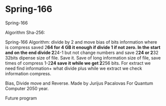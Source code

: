# Spring-166
Spring-166

Algorithm Sha-256:

Spring-166 Algorithm: divide by 2 and move bias of bits information where is compress saved 2**64 for 4 GB it enough if divide 1 if not zero. In the start and on the end divide 2**24-1 but not change numbers and save 2**24 or 2**32 32bits dipense size of file. Save it. Save of long information size of file, save times of compress 1-2**24 save it while we get 2**256 bits. For extract we need find information+ what divide plus while we extract we check information compress.

Bias, Divide move and Reverse.
Made by Jurijus Pacalovas
For Quantum Computer 2050 year.

Future program 
